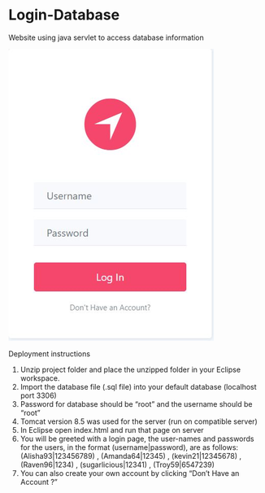 # Login-Database
Website using java servlet to access database information

![GUI](Capture.JPG)

Deployment instructions 
1. Unzip project folder and place the unzipped folder in your Eclipse workspace. 
2. Import the database file (.sql file) into your default database (localhost port 3306) 
3. Password for database should be “root” and the username should be “root” 
4. Tomcat version 8.5 was used for the server (run on compatible server) 
5. In Eclipse open index.html and run that page on server 
6. You will be greeted with a login page, 
   the user-names and passwords for the users, in the format (username|password), 
   are as follows: (Alisha93|123456789) , (Amanda64|12345) , (kevin21|12345678) , 
   (Raven96|1234) , (sugarlicious|12341) , (Troy59|6547239) 
7. You can also create your own account by clicking “Don’t Have an Account ?”
